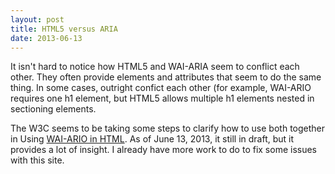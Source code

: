 ```yaml
---
layout: post
title: HTML5 versus ARIA
date: 2013-06-13
---
```


It isn't hard to notice how HTML5 and WAI-ARIA seem to conflict each other. They often provide elements and attributes that seem to do the same thing. In some cases, outright confict each other (for example, WAI-ARIO requires one h1 element, but HTML5 allows multiple h1 elements nested in sectioning elements.

The W3C seems to be taking some steps to clarify how to use both together in Using [WAI-ARIO in HTML](http://www.w3.org/TR/aria-in-html/). As of June 13, 2013, it still in draft, but it provides a lot of insight. I already have more work to do to fix some issues with this site.